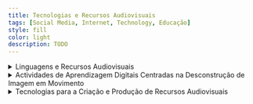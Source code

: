 ```yaml
---
title: Tecnologias e Recursos Audiovisuais
tags: [Social Media, Internet, Technology, Educação]
style: fill
color: light
description: TODO
---
```




<details>

<summary> Linguagens e Recursos Audiovisuais </summary>

</details>

<details>

<summary> Actividades de Aprendizagem Digitais Centradas na Desconstrução de Imagem em Movimento </summary>

</details>


<details>

<summary> Tecnologias para a Criação e Produção de Recursos Audiovisuais </summary>

</details>

